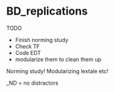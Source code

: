 # BD_replications
 
TODO
- Finish norming study
- Check TF
- Code EDT
- modularize them to clean them up


Norming study!
Modularizing lextale etc!

_ND = no distractors